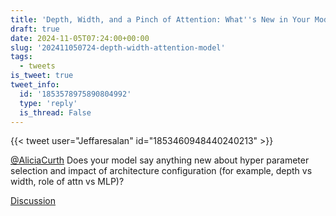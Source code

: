 ```yaml
---
title: 'Depth, Width, and a Pinch of Attention: What''s New in Your Model?'
draft: true
date: 2024-11-05T07:24:00+00:00
slug: '202411050724-depth-width-attention-model'
tags:
  - tweets
is_tweet: true
tweet_info:
  id: '1853578975890804992'
  type: 'reply'
  is_thread: False
---
```




{{< tweet user="Jeffaresalan" id="1853460948440240213" >}}

[@AliciaCurth](https://x.com/AliciaCurth) Does your model say anything new about hyper parameter selection and impact of architecture configuration (for example, depth vs width, role of attn vs MLP)?

[Discussion](https://x.com/sytelus/status/1853578975890804992)
